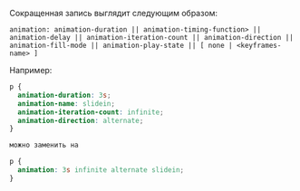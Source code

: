 Сокращенная запись выглядит следующим образом:

`animation: animation-duration || animation-timing-function> || animation-delay || animation-iteration-count || animation-direction || animation-fill-mode || animation-play-state || [ none | <keyframes-name> ]`

Например:
```css
p {
  animation-duration: 3s;
  animation-name: slidein;
  animation-iteration-count: infinite;
  animation-direction: alternate;
}

можно заменить на

p {
  animation: 3s infinite alternate slidein;
}
```

